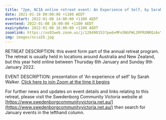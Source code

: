 ```yaml
---
title: "2pm, NCIA online retreat event: An Experience of Self, by Sarah Walker"
date: 2021-01-18 00:00:00 +1100 AEDT
eventstart: 2022-01-08 14:00:00 +1100 AEDT
eventend: 2022-01-08 16:00:00 +1100 AEDT
expirydate: 2022-01-08 16:00:00 +1100 AEDT
zoomlink: https://us02web.zoom.us/j/128490153?pwd=MFo5NGFWL2RFRXNRQzAxYzlKMEJHUT09
img: images/nciaID.jpg
---
```


RETREAT DESCRIPTION: this event form part of the annual retreat program. The retreat is usually held in locations around Australia and New Zealand, but this year held online between Thursday 6th January and Sunday 9th January 2022.

EVENT DESCRIPTION: presentation of 'An experience of self' by Sarah Walker. [Click here to join Zoom at the time it begins](https://us02web.zoom.us/j/128490153?pwd=MFo5NGFWL2RFRXNRQzAxYzlKMEJHUT09)

For further news and updates on event details and links relating to this retreat, please visit the Swedenborg Community Victoria website at [https://www.swedenborgcommunityvictoria.net.au/](https://www.swedenborgcommunityvictoria.net.au/) then search for January events in the lefthand column.
